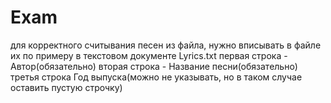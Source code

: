 # Exam
для корректного считывания песен из файла, нужно вписывать в файле их по примеру в текстовом документе Lyrics.txt
первая строка - Автор(обязательно)
вторая строка - Название песни(обязательно)
третья строка Год выпуска(можно не указывать, но в таком случае оставить пустую строчку)
 
